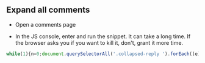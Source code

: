 
## Expand all comments

- Open a comments page

- In the JS console, enter and run the snippet. It can take a long time. If the browser asks you if you want to kill it, don't, grant it more time.

```js
while(1){n=0;document.querySelectorAll('.collapsed-reply ').forEach((e)=>{e.click();n++});if(n===0)break}
```

